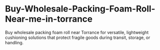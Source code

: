 # Buy-Wholesale-Packing-Foam-Roll-Near-me-in-torrance
Buy wholesale packing foam roll near Torrance for versatile, lightweight cushioning solutions that protect fragile goods during transit, storage, or handling.
